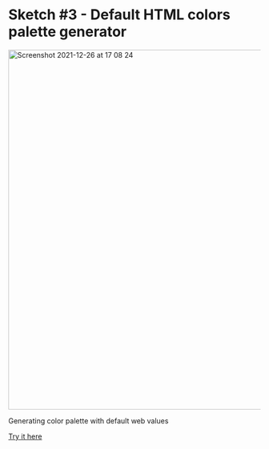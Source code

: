 # Sketch #3 - Default HTML colors palette generator

<img width="718" alt="Screenshot 2021-12-26 at 17 08 24" src="https://user-images.githubusercontent.com/8507571/147413808-eaea51bd-994a-4b40-8d06-46b19176a292.png">

Generating color palette with default web values

[Try it here](https://vilvadot.github.io/sketch-default-color-palette/)
